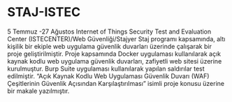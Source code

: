 # STAJ-ISTEC
5 Temmuz -27 Ağustos Internet of Things Security Test and Evaluation Center (ISTECENTER)/Web Güvenliği/Stajyer Staj programı kapsamında, altı kişilik bir ekiple web uygulama güvenlik duvarları üzerinde çalışarak bir proje geliştirilmiştir. Proje kapsamında Docker uygulaması kullanılarak açık kaynak kodlu web uygulama güvenlik duvarları, zafiyetli web sitesi üzerine kurulmuştur. Burp Suite uygulaması kullanılarak yapılan saldırılar test edilmiştir. “Açık Kaynak Kodlu Web Uygulaması Güvenlik Duvarı (WAF) Çeşitlerinin Güvenlik Açısından Karşılaştırılması” isimli proje konusu üzerine bir makale yazılmıştır.
